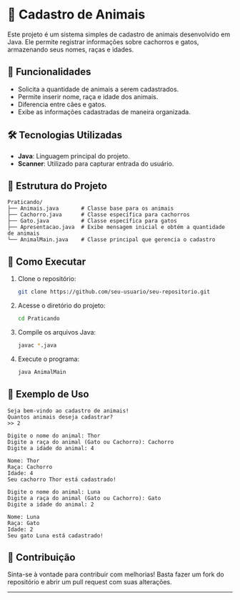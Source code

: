 # 🐾 Cadastro de Animais

Este projeto é um sistema simples de cadastro de animais desenvolvido em Java. Ele permite registrar informações sobre cachorros e gatos, armazenando seus nomes, raças e idades.

## 🚀 Funcionalidades

- Solicita a quantidade de animais a serem cadastrados.
- Permite inserir nome, raça e idade dos animais.
- Diferencia entre cães e gatos.
- Exibe as informações cadastradas de maneira organizada.

## 🛠️ Tecnologias Utilizadas

- **Java**: Linguagem principal do projeto.
- **Scanner**: Utilizado para capturar entrada do usuário.

## 📂 Estrutura do Projeto

```
Praticando/
├── Animais.java       # Classe base para os animais
├── Cachorro.java      # Classe específica para cachorros
├── Gato.java          # Classe específica para gatos
├── Apresentacao.java  # Exibe mensagem inicial e obtém a quantidade de animais
└── AnimalMain.java    # Classe principal que gerencia o cadastro
```

## 🎯 Como Executar

1. Clone o repositório:
   ```bash
   git clone https://github.com/seu-usuario/seu-repositorio.git
   ```
2. Acesse o diretório do projeto:
   ```bash
   cd Praticando
   ```
3. Compile os arquivos Java:
   ```bash
   javac *.java
   ```
4. Execute o programa:
   ```bash
   java AnimalMain
   ```

## 📸 Exemplo de Uso

```
Seja bem-vindo ao cadastro de animais!
Quantos animais deseja cadastrar?
>> 2

Digite o nome do animal: Thor
Digite a raça do animal (Gato ou Cachorro): Cachorro
Digite a idade do animal: 4

Nome: Thor
Raça: Cachorro
Idade: 4
Seu cachorro Thor está cadastrado!

Digite o nome do animal: Luna
Digite a raça do animal (Gato ou Cachorro): Gato
Digite a idade do animal: 2

Nome: Luna
Raça: Gato
Idade: 2
Seu gato Luna está cadastrado!
```

## 🤝 Contribuição

Sinta-se à vontade para contribuir com melhorias! Basta fazer um fork do repositório e abrir um pull request com suas alterações.

---

